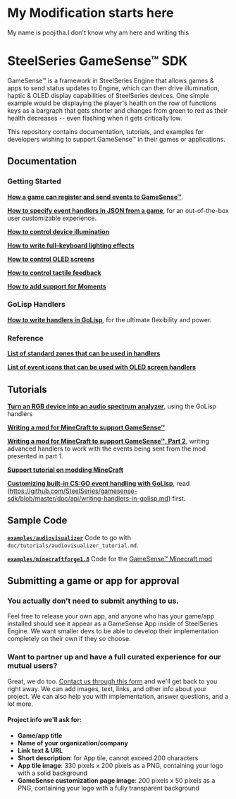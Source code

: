 # My Modification starts here 
My name is poojitha.I don't know why am here and writing this
# SteelSeries GameSense™ SDK #
GameSense™ is a framework in SteelSeries Engine that allows games & apps
to send status updates to Engine, which can then drive illumination,
haptic & OLED display capabilities of SteelSeries devices. One simple
example would be displaying the player's health on the row of
functions keys as a bargraph that gets shorter and changes from green
to red as their health decreases -- even flashing when it gets
critically low.

This repository contains documentation, tutorials, and examples for
developers wishing to support GameSense™ in their games or
applications.

## Documentation ##

### Getting Started
[**How a game can register and send events to GameSense™**](https://github.com/SteelSeries/gamesense-sdk/blob/master/doc/api/sending-game-events.md).

[**How to specify event handlers in JSON from a game**](https://github.com/SteelSeries/gamesense-sdk/blob/master/doc/api/writing-handlers-in-json.md), for an out-of-the-box user customizable experience.

[**How to control device illumination**](https://github.com/SteelSeries/gamesense-sdk/blob/master/doc/api/json-handlers-color.md)

[**How to write full-keyboard lighting effects**](https://github.com/SteelSeries/gamesense-sdk/blob/master/doc/api/json-handlers-full-keyboard-lighting.md)

[**How to control OLED screens**](https://github.com/SteelSeries/gamesense-sdk/blob/master/doc/api/json-handlers-screen.md)

[**How to control tactile feedback**](https://github.com/SteelSeries/gamesense-sdk/blob/master/doc/api/json-handlers-tactile.md)

[**How to add support for Moments**](https://github.com/SteelSeries/gamesense-sdk/blob/master/doc/api/sending-moments-events.md)


### GoLisp Handlers
[**How to write handlers in GoLisp**](https://github.com/SteelSeries/gamesense-sdk/blob/master/doc/api/writing-handlers-in-golisp.md), for the ultimate flexibility and power.

### Reference
[**List of standard zones that can be used in handlers**](https://github.com/SteelSeries/gamesense-sdk/blob/master/doc/api/standard-zones.md)

[**List of event icons that can be used with OLED screen handlers**](https://github.com/SteelSeries/gamesense-sdk/blob/master/doc/api/event-icons.md)


## Tutorials ##
[**Turn an RGB device into an audio spectrum analyzer**](https://github.com/SteelSeries/gamesense-sdk/blob/master/doc/tutorials/audiovisualizer_tutorial.md), using the GoLisp handlers

[**Writing a mod for MineCraft to support GameSense™**](https://github.com/SteelSeries/gamesense-sdk/blob/master/doc/tutorials/minecraft-meet-sse.md)

[**Writing a mod for MineCraft to support GameSense™, Part 2**](https://github.com/SteelSeries/gamesense-sdk/blob/master/doc/tutorials/minecraft-meet-sse-part2.md), writing advanced handlers to work with the events being sent from the mod presented in part 1.

[**Support tutorial on modding MineCraft**](https://github.com/SteelSeries/gamesense-sdk/blob/master/doc/tutorials/creating-a-minecraft-mod.md)

[**Customizing built-in CS:GO event handling with GoLisp**](https://github.com/SteelSeries/gamesense-sdk/blob/master/doc/tutorials/csgo-customization-with-golisp.md), read (https://github.com/SteelSeries/gamesense-sdk/blob/master/doc/api/writing-handlers-in-golisp.md) first.

## Sample Code ##

[**`examples/audiovisualizer`**](https://github.com/SteelSeries/gamesense-sdk/tree/master/examples/audiovisualizer)
Code to go with `doc/tutorials/audiovisualizer_tutorial.md`.

[**`examples/minecraftforge1.8`**](https://github.com/SteelSeries/gamesense-sdk/tree/master/examples/minecraftforge1.8)
Code for the [GameSense™ Minecraft mod](http://www.technicpack.net/modpack/steelseries-gamesensetm.675193)

## Submitting a game or app for approval ##
### You actually don't need to submit anything to us.
Feel free to release your own app, and anyone who has your game/app installed should see it appear as a GameSense App inside of SteelSeries Engine.  We want smaller devs to be able to develop their implementation completely on their own if they so choose.

### Want to partner up and have a full curated experience for our mutual users?
Great, we do too.  [Contact us through this form](https://steelseries.com/developer/contact-us) and we'll get back to you right away.  We can add images, text, links, and other info about your project.  We can also help you with implementation, answer questions, and a lot more.

#### Project info we'll ask for:
* **Game/app title**
* **Name of your organization/company**
* **Link text & URL**
* **Short description**: for App tile, cannot exceed 200 characters
* **App tile image**: 330 pixels x 200 pixels as a PNG, containing your logo with a solid background
* **GameSense customization page image**: 200 pixels x 50 pixels as a PNG, containing your logo with a fully transparent background
